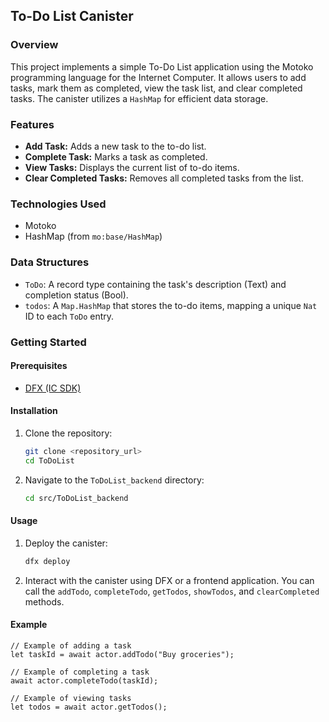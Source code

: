 ## To-Do List Canister

### Overview

This project implements a simple To-Do List application using the Motoko programming language for the Internet Computer. It allows users to add tasks, mark them as completed, view the task list, and clear completed tasks. The canister utilizes a `HashMap` for efficient data storage.

### Features

*   **Add Task:** Adds a new task to the to-do list.
*   **Complete Task:** Marks a task as completed.
*   **View Tasks:** Displays the current list of to-do items.
*   **Clear Completed Tasks:** Removes all completed tasks from the list.

### Technologies Used

*   Motoko
*   HashMap (from `mo:base/HashMap`)

### Data Structures

*   `ToDo`: A record type containing the task's description (Text) and completion status (Bool).
*   `todos`: A `Map.HashMap` that stores the to-do items, mapping a unique `Nat` ID to each `ToDo` entry.

### Getting Started

#### Prerequisites

*   [DFX (IC SDK)](https://internetcomputer.org/docs/current/developer-docs/setup/install/index.mdx)

#### Installation

1.  Clone the repository:

    ```bash
    git clone <repository_url>
    cd ToDoList
    ```

2.  Navigate to the `ToDoList_backend` directory:

    ```bash
    cd src/ToDoList_backend
    ```

#### Usage

1.  Deploy the canister:

    ```bash
    dfx deploy
    ```

2.  Interact with the canister using DFX or a frontend application. You can call the `addTodo`, `completeTodo`, `getTodos`, `showTodos`, and `clearCompleted` methods.

#### Example

```motoko
// Example of adding a task
let taskId = await actor.addTodo("Buy groceries");

// Example of completing a task
await actor.completeTodo(taskId);

// Example of viewing tasks
let todos = await actor.getTodos();
